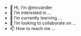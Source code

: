 - 👋 Hi, I’m @mcvander
- 👀 I’m interested in ...
- 🌱 I’m currently learning ...
- 💞️ I’m looking to collaborate on ...
- 📫 How to reach me ...

<!---
mcvander/mcvander is a ✨ special ✨ repository because its `README.md` (this file) appears on your GitHub profile.
You can click the Preview link to take a look at your changes.
--->
